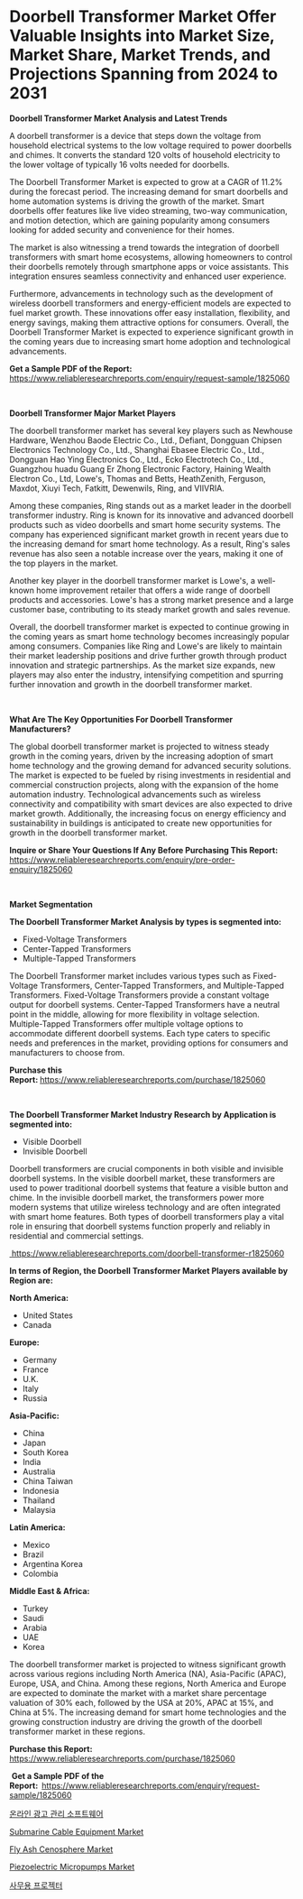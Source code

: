 <p><h1>Doorbell Transformer Market Offer Valuable Insights into Market Size, Market Share, Market Trends, and Projections Spanning from 2024 to 2031</h1></p><p><strong>Doorbell Transformer Market Analysis and Latest Trends</strong></p>
<p><p>A doorbell transformer is a device that steps down the voltage from household electrical systems to the low voltage required to power doorbells and chimes. It converts the standard 120 volts of household electricity to the lower voltage of typically 16 volts needed for doorbells.</p><p>The Doorbell Transformer Market is expected to grow at a CAGR of 11.2% during the forecast period. The increasing demand for smart doorbells and home automation systems is driving the growth of the market. Smart doorbells offer features like live video streaming, two-way communication, and motion detection, which are gaining popularity among consumers looking for added security and convenience for their homes.</p><p>The market is also witnessing a trend towards the integration of doorbell transformers with smart home ecosystems, allowing homeowners to control their doorbells remotely through smartphone apps or voice assistants. This integration ensures seamless connectivity and enhanced user experience.</p><p>Furthermore, advancements in technology such as the development of wireless doorbell transformers and energy-efficient models are expected to fuel market growth. These innovations offer easy installation, flexibility, and energy savings, making them attractive options for consumers. Overall, the Doorbell Transformer Market is expected to experience significant growth in the coming years due to increasing smart home adoption and technological advancements.</p></p>
<p><strong>Get a Sample PDF of the Report:&nbsp;</strong> <a href="https://www.reliableresearchreports.com/enquiry/request-sample/1825060">https://www.reliableresearchreports.com/enquiry/request-sample/1825060</a></p>
<p>&nbsp;</p>
<p><strong>Doorbell Transformer Major Market Players</strong></p>
<p><p>The doorbell transformer market has several key players such as Newhouse Hardware, Wenzhou Baode Electric Co., Ltd., Defiant, Dongguan Chipsen Electronics Technology Co., Ltd., Shanghai Ebasee Electric Co., Ltd., Dongguan Hao Ying Electronics Co., Ltd., Ecko Electrotech Co., Ltd., Guangzhou huadu Guang Er Zhong Electronic Factory, Haining Wealth Electron Co., Ltd, Lowe's, Thomas and Betts, HeathZenith, Ferguson, Maxdot, Xiuyi Tech, Fatkitt, Dewenwils, Ring, and VIIVRIA. </p><p>Among these companies, Ring stands out as a market leader in the doorbell transformer industry. Ring is known for its innovative and advanced doorbell products such as video doorbells and smart home security systems. The company has experienced significant market growth in recent years due to the increasing demand for smart home technology. As a result, Ring's sales revenue has also seen a notable increase over the years, making it one of the top players in the market.</p><p>Another key player in the doorbell transformer market is Lowe's, a well-known home improvement retailer that offers a wide range of doorbell products and accessories. Lowe's has a strong market presence and a large customer base, contributing to its steady market growth and sales revenue.</p><p>Overall, the doorbell transformer market is expected to continue growing in the coming years as smart home technology becomes increasingly popular among consumers. Companies like Ring and Lowe's are likely to maintain their market leadership positions and drive further growth through product innovation and strategic partnerships. As the market size expands, new players may also enter the industry, intensifying competition and spurring further innovation and growth in the doorbell transformer market.</p></p>
<p>&nbsp;</p>
<p><strong>What Are The Key Opportunities For Doorbell Transformer Manufacturers?</strong></p>
<p><p>The global doorbell transformer market is projected to witness steady growth in the coming years, driven by the increasing adoption of smart home technology and the growing demand for advanced security solutions. The market is expected to be fueled by rising investments in residential and commercial construction projects, along with the expansion of the home automation industry. Technological advancements such as wireless connectivity and compatibility with smart devices are also expected to drive market growth. Additionally, the increasing focus on energy efficiency and sustainability in buildings is anticipated to create new opportunities for growth in the doorbell transformer market.</p></p>
<p><strong>Inquire or Share Your Questions If Any Before Purchasing This Report:</strong> <a href="https://www.reliableresearchreports.com/enquiry/pre-order-enquiry/1825060">https://www.reliableresearchreports.com/enquiry/pre-order-enquiry/1825060</a></p>
<p>&nbsp;</p>
<p><strong>Market Segmentation</strong></p>
<p><strong>The Doorbell Transformer Market Analysis by types is segmented into:</strong></p>
<p><ul><li>Fixed-Voltage Transformers</li><li>Center-Tapped Transformers</li><li>Multiple-Tapped Transformers</li></ul></p>
<p><p>The Doorbell Transformer market includes various types such as Fixed-Voltage Transformers, Center-Tapped Transformers, and Multiple-Tapped Transformers. Fixed-Voltage Transformers provide a constant voltage output for doorbell systems. Center-Tapped Transformers have a neutral point in the middle, allowing for more flexibility in voltage selection. Multiple-Tapped Transformers offer multiple voltage options to accommodate different doorbell systems. Each type caters to specific needs and preferences in the market, providing options for consumers and manufacturers to choose from.</p></p>
<p><strong>Purchase this Report:&nbsp;</strong><a href="https://www.reliableresearchreports.com/purchase/1825060">https://www.reliableresearchreports.com/purchase/1825060</a></p>
<p>&nbsp;</p>
<p><strong>The Doorbell Transformer Market Industry Research by Application is segmented into:</strong></p>
<p><ul><li>Visible Doorbell</li><li>Invisible Doorbell</li></ul></p>
<p><p>Doorbell transformers are crucial components in both visible and invisible doorbell systems. In the visible doorbell market, these transformers are used to power traditional doorbell systems that feature a visible button and chime. In the invisible doorbell market, the transformers power more modern systems that utilize wireless technology and are often integrated with smart home features. Both types of doorbell transformers play a vital role in ensuring that doorbell systems function properly and reliably in residential and commercial settings.</p></p>
<p><a href="https://www.reliableresearchreports.com/doorbell-transformer-r1825060">&nbsp;https://www.reliableresearchreports.com/doorbell-transformer-r1825060</a></p>
<p><strong>In terms of Region, the Doorbell Transformer Market Players available by Region are:</strong></p>
<p>
    <p> <strong> North America: </strong>
        <ul>
            <li>United States</li>
            <li>Canada</li>
        </ul>
        </p> 
    <p> <strong> Europe: </strong>
        <ul>
            <li>Germany</li>
            <li>France</li>
            <li>U.K.</li>
            <li>Italy</li>
            <li>Russia</li>
        </ul>
        </p> 
    <p> <strong> Asia-Pacific: </strong>
        <ul>
            <li>China</li>
            <li>Japan</li>
            <li>South Korea</li>
            <li>India</li>
            <li>Australia</li>
            <li>China Taiwan</li>
            <li>Indonesia</li>
            <li>Thailand</li>
            <li>Malaysia</li>
        </ul>
        </p> 
    <p> <strong> Latin America: </strong>
        <ul>
            <li>Mexico</li>
            <li>Brazil</li>
            <li>Argentina Korea</li>
            <li>Colombia</li>
        </ul>
        </p> 
    <p> <strong> Middle East & Africa: </strong>
        <ul>
            <li>Turkey</li>
            <li>Saudi</li>
            <li>Arabia</li>
            <li>UAE</li>
            <li>Korea</li>
        </ul>
    </p>
    </p>
<p><p>The doorbell transformer market is projected to witness significant growth across various regions including North America (NA), Asia-Pacific (APAC), Europe, USA, and China. Among these regions, North America and Europe are expected to dominate the market with a market share percentage valuation of 30% each, followed by the USA at 20%, APAC at 15%, and China at 5%. The increasing demand for smart home technologies and the growing construction industry are driving the growth of the doorbell transformer market in these regions.</p></p>
<p><strong>Purchase this Report: </strong><a href="https://www.reliableresearchreports.com/purchase/1825060">https://www.reliableresearchreports.com/purchase/1825060</a></p>
<p>&nbsp;<strong>Get a Sample PDF of the Report:&nbsp;&nbsp;</strong><a href="https://www.reliableresearchreports.com/enquiry/request-sample/1825060">https://www.reliableresearchreports.com/enquiry/request-sample/1825060</a></p>
<p><strong></strong></p>
<p><p><a href="https://medium.com/@dulcewisozk/%EC%98%A8%EB%9D%BC%EC%9D%B8-%EA%B4%91%EA%B3%A0-%EA%B4%80%EB%A6%AC-%EC%86%8C%ED%94%84%ED%8A%B8%EC%9B%A8%EC%96%B4-%EC%8B%9C%EC%9E%A5-%EA%B7%9C%EB%AA%A8-%EC%8B%9C%EC%9E%A5-%EC%A0%84%EB%A7%9D-%EB%B0%8F-%EC%8B%9C%EC%9E%A5-%EC%A0%84%EB%A7%9D-2024%EB%85%84%EB%B6%80%ED%84%B0-2031%EB%85%84%EA%B9%8C%EC%A7%80-a0d57da4c957">온라인 광고 관리 소프트웨어</a></p><p><a href="https://github.com/beatblasta/Market-Research-Report-List-2/blob/main/submarine-cable-equipment-market.md">Submarine Cable Equipment Market</a></p><p><a href="https://issuu.com/reportprime-2/docs/fly-ash-cenosphere-market-size-2030.pptx">Fly Ash Cenosphere Market</a></p><p><a href="https://github.com/shotows/Market-Research-Report-List-2/blob/main/piezoelectric-micropumps-market.md">Piezoelectric Micropumps Market</a></p><p><a href="https://github.com/vsr06p4p49/Market-Research-Report-List-1/blob/main/765062928267.md">사무용 프로젝터</a></p></p>